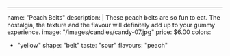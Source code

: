 ---
name: "Peach Belts"
description: |
  These peach belts are so fun to eat. The nostalgia, the texture and the flavour will definitely add up to your gummy experience.
image: "/images/candies/candy-07.jpg"
price: $6.00
colors:
  - "yellow"
shape: "belt"
taste: "sour"
flavours: "peach"
